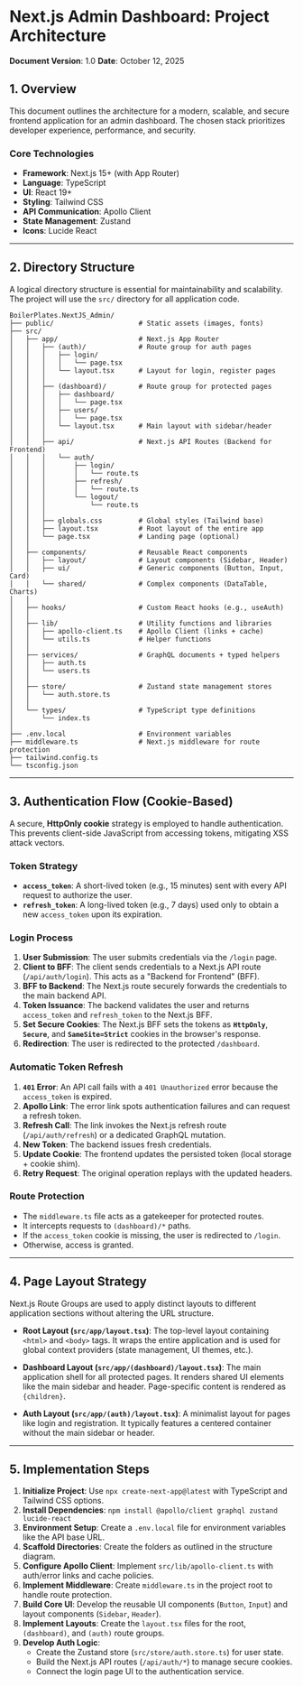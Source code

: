 # Next.js Admin Dashboard: Project Architecture

**Document Version**: 1.0
**Date**: October 12, 2025

## 1. Overview

This document outlines the architecture for a modern, scalable, and secure frontend application for an admin dashboard. The chosen stack prioritizes developer experience, performance, and security.

### **Core Technologies**

- **Framework**: Next.js 15+ (with App Router)
- **Language**: TypeScript
- **UI**: React 19+
- **Styling**: Tailwind CSS
- **API Communication**: Apollo Client
- **State Management**: Zustand
- **Icons**: Lucide React

---

## 2. Directory Structure

A logical directory structure is essential for maintainability and scalability. The project will use the `src/` directory for all application code.

```plaintext
BoilerPlates.NextJS_Admin/
├── public/                     # Static assets (images, fonts)
├── src/
│   ├── app/                    # Next.js App Router
│   │   ├── (auth)/             # Route group for auth pages
│   │   │   ├── login/
│   │   │   │   └── page.tsx
│   │   │   └── layout.tsx      # Layout for login, register pages
│   │   │
│   │   ├── (dashboard)/        # Route group for protected pages
│   │   │   ├── dashboard/
│   │   │   │   └── page.tsx
│   │   │   ├── users/
│   │   │   │   └── page.tsx
│   │   │   └── layout.tsx      # Main layout with sidebar/header
│   │   │
│   │   ├── api/                # Next.js API Routes (Backend for Frontend)
│   │   │   └── auth/
│   │   │       ├── login/
│   │   │       │   └── route.ts
│   │   │       ├── refresh/
│   │   │       │   └── route.ts
│   │   │       └── logout/
│   │   │           └── route.ts
│   │   │
│   │   ├── globals.css         # Global styles (Tailwind base)
│   │   ├── layout.tsx          # Root layout of the entire app
│   │   └── page.tsx            # Landing page (optional)
│   │
│   ├── components/             # Reusable React components
│   │   ├── layout/             # Layout components (Sidebar, Header)
│   │   ├── ui/                 # Generic components (Button, Input, Card)
│   │   └── shared/             # Complex components (DataTable, Charts)
│   │
│   ├── hooks/                  # Custom React hooks (e.g., useAuth)
│   │
│   ├── lib/                    # Utility functions and libraries
│   │   ├── apollo-client.ts    # Apollo Client (links + cache)
│   │   └── utils.ts            # Helper functions
│   │
│   ├── services/               # GraphQL documents + typed helpers
│   │   ├── auth.ts
│   │   └── users.ts
│   │
│   ├── store/                  # Zustand state management stores
│   │   └── auth.store.ts
│   │
│   └── types/                  # TypeScript type definitions
│       └── index.ts
│
├── .env.local                  # Environment variables
├── middleware.ts               # Next.js middleware for route protection
├── tailwind.config.ts
└── tsconfig.json
```

---

## 3\. Authentication Flow (Cookie-Based)

A secure, **HttpOnly cookie** strategy is employed to handle authentication. This prevents client-side JavaScript from accessing tokens, mitigating XSS attack vectors.

### **Token Strategy**

- **`access_token`**: A short-lived token (e.g., 15 minutes) sent with every API request to authorize the user.
- **`refresh_token`**: A long-lived token (e.g., 7 days) used only to obtain a new `access_token` upon its expiration.

### **Login Process**

1.  **User Submission**: The user submits credentials via the `/login` page.
2.  **Client to BFF**: The client sends credentials to a Next.js API route (`/api/auth/login`). This acts as a "Backend for Frontend" (BFF).
3.  **BFF to Backend**: The Next.js route securely forwards the credentials to the main backend API.
4.  **Token Issuance**: The backend validates the user and returns `access_token` and `refresh_token` to the Next.js BFF.
5.  **Set Secure Cookies**: The Next.js BFF sets the tokens as **`HttpOnly`**, **`Secure`**, and **`SameSite=Strict`** cookies in the browser's response.
6.  **Redirection**: The user is redirected to the protected `/dashboard`.

### **Automatic Token Refresh**

1.  **`401` Error**: An API call fails with a `401 Unauthorized` error because the `access_token` is expired.
2.  **Apollo Link**: The error link spots authentication failures and can request a refresh token.
3.  **Refresh Call**: The link invokes the Next.js refresh route (`/api/auth/refresh`) or a dedicated GraphQL mutation.
4.  **New Token**: The backend issues fresh credentials.
5.  **Update Cookie**: The frontend updates the persisted token (local storage + cookie shim).
6.  **Retry Request**: The original operation replays with the updated headers.

### **Route Protection**

- The `middleware.ts` file acts as a gatekeeper for protected routes.
- It intercepts requests to `(dashboard)/*` paths.
- If the `access_token` cookie is missing, the user is redirected to `/login`.
- Otherwise, access is granted.

---

## 4\. Page Layout Strategy

Next.js Route Groups are used to apply distinct layouts to different application sections without altering the URL structure.

- **Root Layout (`src/app/layout.tsx`)**: The top-level layout containing `<html>` and `<body>` tags. It wraps the entire application and is used for global context providers (state management, UI themes, etc.).

- **Dashboard Layout (`src/app/(dashboard)/layout.tsx`)**: The main application shell for all protected pages. It renders shared UI elements like the main sidebar and header. Page-specific content is rendered as `{children}`.

- **Auth Layout (`src/app/(auth)/layout.tsx`)**: A minimalist layout for pages like login and registration. It typically features a centered container without the main sidebar or header.

---

## 5\. Implementation Steps

1.  **Initialize Project**: Use `npx create-next-app@latest` with TypeScript and Tailwind CSS options.
2.  **Install Dependencies**: `npm install @apollo/client graphql zustand lucide-react`
3.  **Environment Setup**: Create a `.env.local` file for environment variables like the API base URL.
4.  **Scaffold Directories**: Create the folders as outlined in the structure diagram.
5.  **Configure Apollo Client**: Implement `src/lib/apollo-client.ts` with auth/error links and cache policies.
6.  **Implement Middleware**: Create `middleware.ts` in the project root to handle route protection.
7.  **Build Core UI**: Develop the reusable UI components (`Button`, `Input`) and layout components (`Sidebar`, `Header`).
8.  **Implement Layouts**: Create the `layout.tsx` files for the root, `(dashboard)`, and `(auth)` route groups.
9.  **Develop Auth Logic**:
    - Create the Zustand store (`src/store/auth.store.ts`) for user state.
    - Build the Next.js API routes (`/api/auth/*`) to manage secure cookies.
    - Connect the login page UI to the authentication service.

